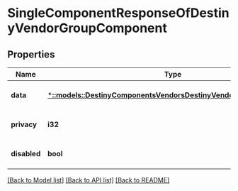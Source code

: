 # SingleComponentResponseOfDestinyVendorGroupComponent

## Properties
Name | Type | Description | Notes
------------ | ------------- | ------------- | -------------
**data** | [***::models::DestinyComponentsVendorsDestinyVendorGroupComponent**](Destiny.Components.Vendors.DestinyVendorGroupComponent.md) |  | [optional] [default to null]
**privacy** | **i32** |  | [optional] [default to null]
**disabled** | **bool** | If true, this component is disabled. | [optional] [default to null]

[[Back to Model list]](../README.md#documentation-for-models) [[Back to API list]](../README.md#documentation-for-api-endpoints) [[Back to README]](../README.md)


